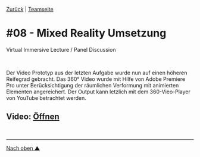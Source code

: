 [Zurück](https://github.com/milena-sagert/IFD-WiSe20-21) | [Teamseite](https://webuser.hs-furtwangen.de/~rag/lehre/WiSe20-21/IFD/Kursinhalt/Team/)
# #08 - Mixed Reality Umsetzung
Virtual Immersive Lecture / Panel Discussion

&nbsp;

Der Video Prototyp aus der letzten Aufgabe wurde nun auf einen höheren Reifegrad gebracht. Das 360° Video wurde mit Hilfe von Adobe Premiere Pro
unter Berücksichtigung der räumlichen Verformung mit animierten Elementen angereichert.
Der Output kann letzlich mit dem 360-Vieo-Player von YouTube betrachtet werden.


## Video: [Öffnen](https://youtu.be/d1KyXhO6h9Q) 


&nbsp;

---
[Nach oben &#x25B2;](#top)